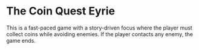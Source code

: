 # The Coin Quest Eyrie
 This is a fast-paced game with a story-driven focus where the player must  collect coins while avoiding enemies. If the player contacts any enemy, the  game ends. 
